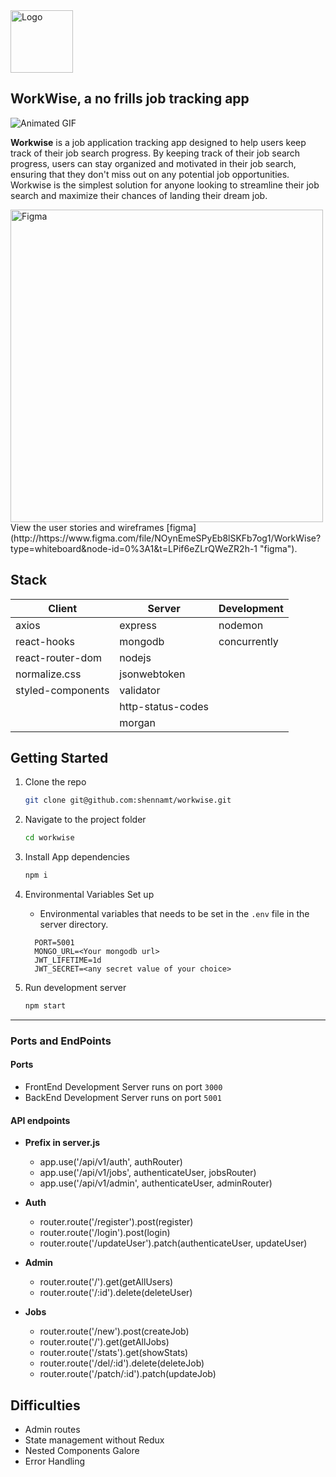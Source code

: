 <img src="https://i.ibb.co/6XmKDdb/Work-Wise-Logo.png" alt="Logo" height="100" >

## WorkWise, a no frills job tracking app

![Animated GIF](https://media2.giphy.com/media/ObV5mVIsPfxzi4Uxv0/giphy.gif)

**Workwise** is a job application tracking app designed to help users keep track of their job search progress. By keeping track of their job search progress, users can stay organized and motivated in their job search, ensuring that they don't miss out on any potential job opportunities. Workwise is the simplest solution for anyone looking to streamline their job search and maximize their chances of landing their dream job.

<img src="https://i.ibb.co/Xjxk3ww/Screenshot-2023-05-13-at-4-49-23-AM.png" alt="Figma" height="500" >
View the user stories and wireframes [figma](http://https://www.figma.com/file/NOynEmeSPyEb8lSKFb7og1/WorkWise?type=whiteboard&node-id=0%3A1&t=LPif6eZLrQWeZR2h-1 "figma").

## Stack

| Client            | Server            | Development  |
| ----------------- | ----------------- | ------------ |
| axios             | express           | nodemon      |
| react-hooks       | mongodb           | concurrently |
| react-router-dom  | nodejs            |              |
| normalize.css     | jsonwebtoken      |              |
| styled-components | validator         |              |
|                   | http-status-codes |              |
|                   | morgan            |              |

## Getting Started

1. Clone the repo

    ```sh
    git clone git@github.com:shennamt/workwise.git
    ```

2. Navigate to the project folder

    ```sh
    cd workwise
    ```

3. Install App dependencies

    ```bash
    npm i
    ```

4. Environmental Variables Set up

    - Environmental variables that needs to be set in the `.env` file in the server directory.

    ```
      PORT=5001
      MONGO_URL=<Your mongodb url>
      JWT_LIFETIME=1d
      JWT_SECRET=<any secret value of your choice>
    ```

5. Run development server

    ```sh
    npm start
    ```

---

### Ports and EndPoints

#### Ports

-   FrontEnd Development Server runs on port `3000`
-   BackEnd Development Server runs on port `5001`

#### API endpoints

-   **Prefix in server.js**

    -   app.use('/api/v1/auth', authRouter)
    -   app.use('/api/v1/jobs', authenticateUser, jobsRouter)
    -   app.use('/api/v1/admin', authenticateUser, adminRouter)

-   **Auth**

    -   router.route('/register').post(register)
    -   router.route('/login').post(login)
    -   router.route('/updateUser').patch(authenticateUser, updateUser)

-   **Admin**

    -   router.route('/').get(getAllUsers)
    -   router.route('/:id').delete(deleteUser)

-   **Jobs**
    -   router.route('/new').post(createJob)
    -   router.route('/').get(getAllJobs)
    -   router.route('/stats').get(showStats)
    -   router.route('/del/:id').delete(deleteJob)
    -   router.route('/patch/:id').patch(updateJob)

## Difficulties

-   Admin routes
-   State management without Redux
-   Nested Components Galore
-   Error Handling
